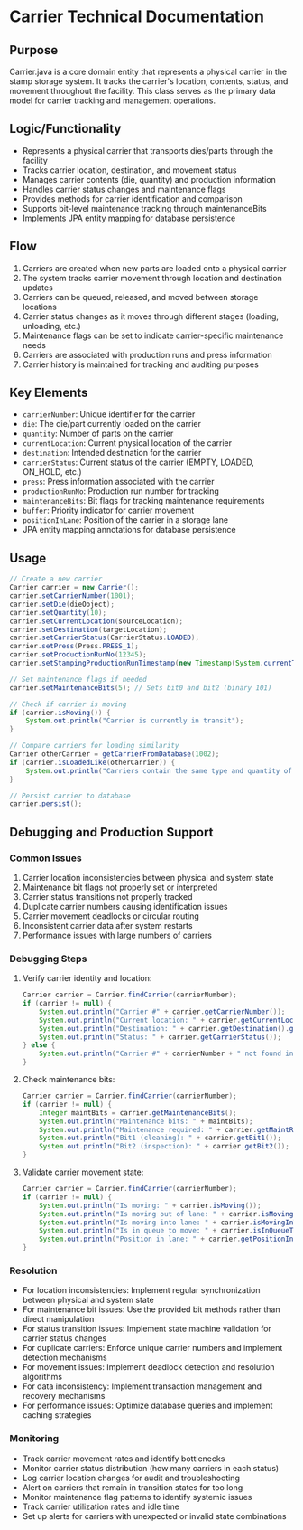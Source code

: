 # Carrier Technical Documentation

## Purpose
Carrier.java is a core domain entity that represents a physical carrier in the stamp storage system. It tracks the carrier's location, contents, status, and movement throughout the facility. This class serves as the primary data model for carrier tracking and management operations.

## Logic/Functionality
- Represents a physical carrier that transports dies/parts through the facility
- Tracks carrier location, destination, and movement status
- Manages carrier contents (die, quantity) and production information
- Handles carrier status changes and maintenance flags
- Provides methods for carrier identification and comparison
- Supports bit-level maintenance tracking through maintenanceBits
- Implements JPA entity mapping for database persistence

## Flow
1. Carriers are created when new parts are loaded onto a physical carrier
2. The system tracks carrier movement through location and destination updates
3. Carriers can be queued, released, and moved between storage locations
4. Carrier status changes as it moves through different stages (loading, unloading, etc.)
5. Maintenance flags can be set to indicate carrier-specific maintenance needs
6. Carriers are associated with production runs and press information
7. Carrier history is maintained for tracking and auditing purposes

## Key Elements
- `carrierNumber`: Unique identifier for the carrier
- `die`: The die/part currently loaded on the carrier
- `quantity`: Number of parts on the carrier
- `currentLocation`: Current physical location of the carrier
- `destination`: Intended destination for the carrier
- `carrierStatus`: Current status of the carrier (EMPTY, LOADED, ON_HOLD, etc.)
- `press`: Press information associated with the carrier
- `productionRunNo`: Production run number for tracking
- `maintenanceBits`: Bit flags for tracking maintenance requirements
- `buffer`: Priority indicator for carrier movement
- `positionInLane`: Position of the carrier in a storage lane
- JPA entity mapping annotations for database persistence

## Usage
```java
// Create a new carrier
Carrier carrier = new Carrier();
carrier.setCarrierNumber(1001);
carrier.setDie(dieObject);
carrier.setQuantity(10);
carrier.setCurrentLocation(sourceLocation);
carrier.setDestination(targetLocation);
carrier.setCarrierStatus(CarrierStatus.LOADED);
carrier.setPress(Press.PRESS_1);
carrier.setProductionRunNo(12345);
carrier.setStampingProductionRunTimestamp(new Timestamp(System.currentTimeMillis()));

// Set maintenance flags if needed
carrier.setMaintenanceBits(5); // Sets bit0 and bit2 (binary 101)

// Check if carrier is moving
if (carrier.isMoving()) {
    System.out.println("Carrier is currently in transit");
}

// Compare carriers for loading similarity
Carrier otherCarrier = getCarrierFromDatabase(1002);
if (carrier.isLoadedLike(otherCarrier)) {
    System.out.println("Carriers contain the same type and quantity of parts");
}

// Persist carrier to database
carrier.persist();
```

## Debugging and Production Support

### Common Issues
1. Carrier location inconsistencies between physical and system state
2. Maintenance bit flags not properly set or interpreted
3. Carrier status transitions not properly tracked
4. Duplicate carrier numbers causing identification issues
5. Carrier movement deadlocks or circular routing
6. Inconsistent carrier data after system restarts
7. Performance issues with large numbers of carriers

### Debugging Steps
1. Verify carrier identity and location:
   ```java
   Carrier carrier = Carrier.findCarrier(carrierNumber);
   if (carrier != null) {
       System.out.println("Carrier #" + carrier.getCarrierNumber());
       System.out.println("Current location: " + carrier.getCurrentLocation().getName());
       System.out.println("Destination: " + carrier.getDestination().getName());
       System.out.println("Status: " + carrier.getCarrierStatus());
   } else {
       System.out.println("Carrier #" + carrierNumber + " not found in system");
   }
   ```

2. Check maintenance bits:
   ```java
   Carrier carrier = Carrier.findCarrier(carrierNumber);
   if (carrier != null) {
       Integer maintBits = carrier.getMaintenanceBits();
       System.out.println("Maintenance bits: " + maintBits);
       System.out.println("Maintenance required: " + carrier.getMaintRequired());
       System.out.println("Bit1 (cleaning): " + carrier.getBit1());
       System.out.println("Bit2 (inspection): " + carrier.getBit2());
   }
   ```

3. Validate carrier movement state:
   ```java
   Carrier carrier = Carrier.findCarrier(carrierNumber);
   if (carrier != null) {
       System.out.println("Is moving: " + carrier.isMoving());
       System.out.println("Is moving out of lane: " + carrier.isMovingOutOfLane());
       System.out.println("Is moving into lane: " + carrier.isMovingInToLane());
       System.out.println("Is in queue to move: " + carrier.isInQueueToMoveOutOfLane());
       System.out.println("Position in lane: " + carrier.getPositionInLane());
   }
   ```

### Resolution
- For location inconsistencies: Implement regular synchronization between physical and system state
- For maintenance bit issues: Use the provided bit methods rather than direct manipulation
- For status transition issues: Implement state machine validation for carrier status changes
- For duplicate carriers: Enforce unique carrier numbers and implement detection mechanisms
- For movement issues: Implement deadlock detection and resolution algorithms
- For data inconsistency: Implement transaction management and recovery mechanisms
- For performance issues: Optimize database queries and implement caching strategies

### Monitoring
- Track carrier movement rates and identify bottlenecks
- Monitor carrier status distribution (how many carriers in each status)
- Log carrier location changes for audit and troubleshooting
- Alert on carriers that remain in transition states for too long
- Monitor maintenance flag patterns to identify systemic issues
- Track carrier utilization rates and idle time
- Set up alerts for carriers with unexpected or invalid state combinations